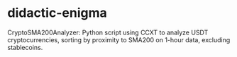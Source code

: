# didactic-enigma
CryptoSMA200Analyzer: Python script using CCXT to analyze USDT cryptocurrencies, sorting by proximity to SMA200 on 1-hour data, excluding stablecoins.
